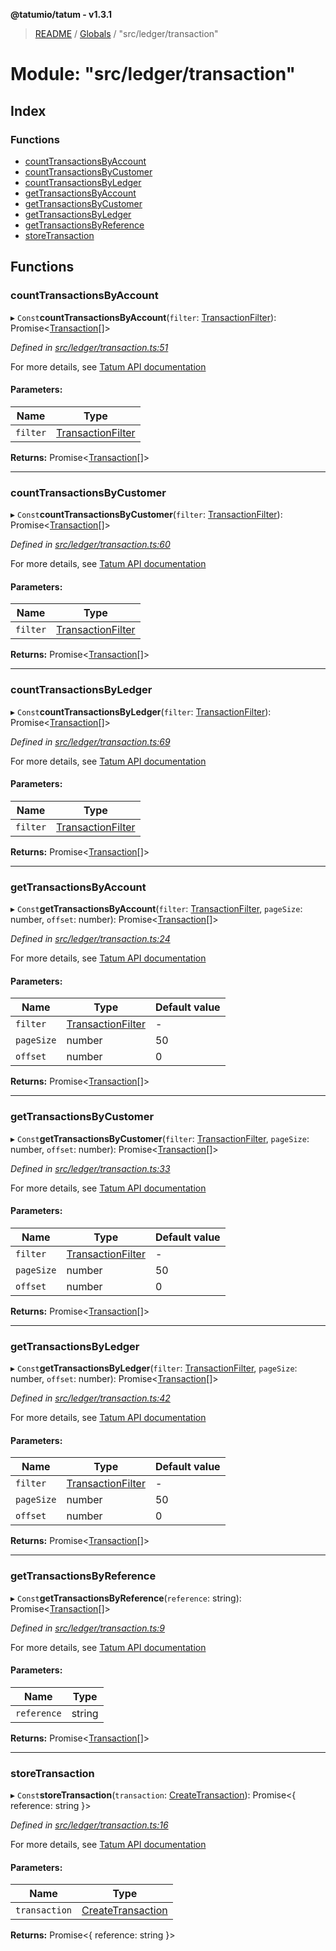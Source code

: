 **@tatumio/tatum - v1.3.1**

> [README](../README.md) / [Globals](../globals.md) / "src/ledger/transaction"

# Module: "src/ledger/transaction"

## Index

### Functions

* [countTransactionsByAccount](_src_ledger_transaction_.md#counttransactionsbyaccount)
* [countTransactionsByCustomer](_src_ledger_transaction_.md#counttransactionsbycustomer)
* [countTransactionsByLedger](_src_ledger_transaction_.md#counttransactionsbyledger)
* [getTransactionsByAccount](_src_ledger_transaction_.md#gettransactionsbyaccount)
* [getTransactionsByCustomer](_src_ledger_transaction_.md#gettransactionsbycustomer)
* [getTransactionsByLedger](_src_ledger_transaction_.md#gettransactionsbyledger)
* [getTransactionsByReference](_src_ledger_transaction_.md#gettransactionsbyreference)
* [storeTransaction](_src_ledger_transaction_.md#storetransaction)

## Functions

### countTransactionsByAccount

▸ `Const`**countTransactionsByAccount**(`filter`: [TransactionFilter](../classes/_src_model_request_transactionfilter_.transactionfilter.md)): Promise\<[Transaction](../interfaces/_src_model_response_ledger_transaction_.transaction.md)[]>

*Defined in [src/ledger/transaction.ts:51](https://github.com/tatumio/tatum-js/blob/8f0f126/src/ledger/transaction.ts#L51)*

For more details, see <a href="https://tatum.io/apidoc.html#operation/getTransactionsByAccountId" target="_blank">Tatum API documentation</a>

#### Parameters:

Name | Type |
------ | ------ |
`filter` | [TransactionFilter](../classes/_src_model_request_transactionfilter_.transactionfilter.md) |

**Returns:** Promise\<[Transaction](../interfaces/_src_model_response_ledger_transaction_.transaction.md)[]>

___

### countTransactionsByCustomer

▸ `Const`**countTransactionsByCustomer**(`filter`: [TransactionFilter](../classes/_src_model_request_transactionfilter_.transactionfilter.md)): Promise\<[Transaction](../interfaces/_src_model_response_ledger_transaction_.transaction.md)[]>

*Defined in [src/ledger/transaction.ts:60](https://github.com/tatumio/tatum-js/blob/8f0f126/src/ledger/transaction.ts#L60)*

For more details, see <a href="https://tatum.io/apidoc.html#operation/getTransactionsByCustomerId" target="_blank">Tatum API documentation</a>

#### Parameters:

Name | Type |
------ | ------ |
`filter` | [TransactionFilter](../classes/_src_model_request_transactionfilter_.transactionfilter.md) |

**Returns:** Promise\<[Transaction](../interfaces/_src_model_response_ledger_transaction_.transaction.md)[]>

___

### countTransactionsByLedger

▸ `Const`**countTransactionsByLedger**(`filter`: [TransactionFilter](../classes/_src_model_request_transactionfilter_.transactionfilter.md)): Promise\<[Transaction](../interfaces/_src_model_response_ledger_transaction_.transaction.md)[]>

*Defined in [src/ledger/transaction.ts:69](https://github.com/tatumio/tatum-js/blob/8f0f126/src/ledger/transaction.ts#L69)*

For more details, see <a href="https://tatum.io/apidoc.html#operation/getTransactions" target="_blank">Tatum API documentation</a>

#### Parameters:

Name | Type |
------ | ------ |
`filter` | [TransactionFilter](../classes/_src_model_request_transactionfilter_.transactionfilter.md) |

**Returns:** Promise\<[Transaction](../interfaces/_src_model_response_ledger_transaction_.transaction.md)[]>

___

### getTransactionsByAccount

▸ `Const`**getTransactionsByAccount**(`filter`: [TransactionFilter](../classes/_src_model_request_transactionfilter_.transactionfilter.md), `pageSize`: number, `offset`: number): Promise\<[Transaction](../interfaces/_src_model_response_ledger_transaction_.transaction.md)[]>

*Defined in [src/ledger/transaction.ts:24](https://github.com/tatumio/tatum-js/blob/8f0f126/src/ledger/transaction.ts#L24)*

For more details, see <a href="https://tatum.io/apidoc.html#operation/getTransactionsByAccountId" target="_blank">Tatum API documentation</a>

#### Parameters:

Name | Type | Default value |
------ | ------ | ------ |
`filter` | [TransactionFilter](../classes/_src_model_request_transactionfilter_.transactionfilter.md) | - |
`pageSize` | number | 50 |
`offset` | number | 0 |

**Returns:** Promise\<[Transaction](../interfaces/_src_model_response_ledger_transaction_.transaction.md)[]>

___

### getTransactionsByCustomer

▸ `Const`**getTransactionsByCustomer**(`filter`: [TransactionFilter](../classes/_src_model_request_transactionfilter_.transactionfilter.md), `pageSize`: number, `offset`: number): Promise\<[Transaction](../interfaces/_src_model_response_ledger_transaction_.transaction.md)[]>

*Defined in [src/ledger/transaction.ts:33](https://github.com/tatumio/tatum-js/blob/8f0f126/src/ledger/transaction.ts#L33)*

For more details, see <a href="https://tatum.io/apidoc.html#operation/getTransactionsByCustomerId" target="_blank">Tatum API documentation</a>

#### Parameters:

Name | Type | Default value |
------ | ------ | ------ |
`filter` | [TransactionFilter](../classes/_src_model_request_transactionfilter_.transactionfilter.md) | - |
`pageSize` | number | 50 |
`offset` | number | 0 |

**Returns:** Promise\<[Transaction](../interfaces/_src_model_response_ledger_transaction_.transaction.md)[]>

___

### getTransactionsByLedger

▸ `Const`**getTransactionsByLedger**(`filter`: [TransactionFilter](../classes/_src_model_request_transactionfilter_.transactionfilter.md), `pageSize`: number, `offset`: number): Promise\<[Transaction](../interfaces/_src_model_response_ledger_transaction_.transaction.md)[]>

*Defined in [src/ledger/transaction.ts:42](https://github.com/tatumio/tatum-js/blob/8f0f126/src/ledger/transaction.ts#L42)*

For more details, see <a href="https://tatum.io/apidoc.html#operation/getTransactions" target="_blank">Tatum API documentation</a>

#### Parameters:

Name | Type | Default value |
------ | ------ | ------ |
`filter` | [TransactionFilter](../classes/_src_model_request_transactionfilter_.transactionfilter.md) | - |
`pageSize` | number | 50 |
`offset` | number | 0 |

**Returns:** Promise\<[Transaction](../interfaces/_src_model_response_ledger_transaction_.transaction.md)[]>

___

### getTransactionsByReference

▸ `Const`**getTransactionsByReference**(`reference`: string): Promise\<[Transaction](../interfaces/_src_model_response_ledger_transaction_.transaction.md)[]>

*Defined in [src/ledger/transaction.ts:9](https://github.com/tatumio/tatum-js/blob/8f0f126/src/ledger/transaction.ts#L9)*

For more details, see <a href="https://tatum.io/apidoc.html#operation/getTransactionsByReference" target="_blank">Tatum API documentation</a>

#### Parameters:

Name | Type |
------ | ------ |
`reference` | string |

**Returns:** Promise\<[Transaction](../interfaces/_src_model_response_ledger_transaction_.transaction.md)[]>

___

### storeTransaction

▸ `Const`**storeTransaction**(`transaction`: [CreateTransaction](../classes/_src_model_request_createtransaction_.createtransaction.md)): Promise\<{ reference: string  }>

*Defined in [src/ledger/transaction.ts:16](https://github.com/tatumio/tatum-js/blob/8f0f126/src/ledger/transaction.ts#L16)*

For more details, see <a href="https://tatum.io/apidoc.html#operation/sendTransaction" target="_blank">Tatum API documentation</a>

#### Parameters:

Name | Type |
------ | ------ |
`transaction` | [CreateTransaction](../classes/_src_model_request_createtransaction_.createtransaction.md) |

**Returns:** Promise\<{ reference: string  }>
